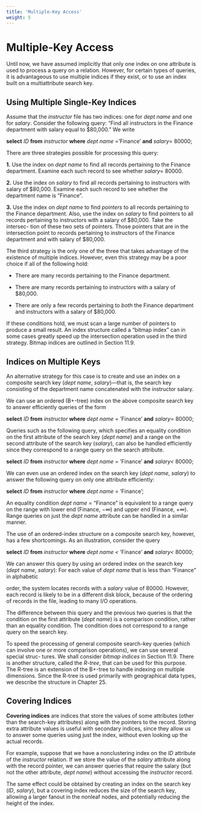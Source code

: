 ```yaml
---
title: 'Multiple-Key Access'
weight: 5
---
```


# Multiple-Key Access

Until now, we have assumed implicitly that only one index on one attribute is used to process a query on a relation. However, for certain types of queries, it is advantageous to use multiple indices if they exist, or to use an index built on a multiattribute search key.

## Using Multiple Single-Key Indices

Assume that the _instructor_ file has two indices: one for _dept name_ and one for _salary_. Consider the following query: “Find all instructors in the Finance department with salary equal to $80,000.” We write

**select** _ID_ 
**from** _instructor_ 
**where** _dept name_ \=’Finance’ **and** _salary_\= 80000;

There are three strategies possible for processing this query:

**1\.** Use the index on _dept name_ to find all records pertaining to the Finance department. Examine each such record to see whether _salary_\= 80000.

**2\.** Use the index on _salary_ to find all records pertaining to instructors with salary of $80,000. Examine each such record to see whether the department name is “Finance”.

**3\.** Use the index on _dept name_ to find _pointers_ to all records pertaining to the Finance department. Also, use the index on _salary_ to find pointers to all records pertaining to instructors with a salary of $80,000. Take the intersec- tion of these two sets of pointers. Those pointers that are in the intersection point to records pertaining to instructors of the Finance department and with salary of $80,000.

The third strategy is the only one of the three that takes advantage of the existence of multiple indices. However, even this strategy may be a poor choice if all of the following hold:

- There are many records pertaining to the Finance department.

- There are many records pertaining to instructors with a salary of $80,000.

- There are only a few records pertaining to _both_ the Finance department and instructors with a salary of $80,000.

If these conditions hold, we must scan a large number of pointers to produce a small result. An index structure called a “bitmap index” can in some cases greatly speed up the intersection operation used in the third strategy. Bitmap indices are outlined in Section 11.9.  

## Indices on Multiple Keys

An alternative strategy for this case is to create and use an index on a composite search key (_dept name_, _salary_)—that is, the search key consisting of the department name concatenated with the instructor salary.

We can use an ordered (B+-tree) index on the above composite search key to answer efficiently queries of the form

**select** _ID_ 
**from** _instructor_ 
**where** _dept name_ \= ’Finance’ **and** _salary_\= 80000;

Queries such as the following query, which specifies an equality condition on the first attribute of the search key (_dept name_) and a range on the second attribute of the search key (_salary_), can also be handled efficiently since they correspond to a range query on the search attribute.

**select** _ID_ 
**from** _instructor_ 
**where** _dept name_ \= ’Finance’ **and** _salary<_ 80000;

We can even use an ordered index on the search key (_dept name_, _salary_) to answer the following query on only one attribute efficiently:

**select** _ID_ 
**from** _instructor_ 
**where** _dept name_ \= ’Finance’;

An equality condition _dept name_ \= “Finance” is equivalent to a range query on the range with lower end (Finance, −∞) and upper end (Finance, +∞). Range queries on just the _dept name_ attribute can be handled in a similar manner.

The use of an ordered-index structure on a composite search key, however, has a few shortcomings. As an illustration, consider the query

**select** _ID_ 
**from** _instructor_ 
**where** _dept name <_ ’Finance’ **and** _salary<_ 80000;

We can answer this query by using an ordered index on the search key (_dept name_, _salary_): For each value of _dept name_ that is less than “Finance” in alphabetic

order, the system locates records with a _salary_ value of 80000. However, each record is likely to be in a different disk block, because of the ordering of records in the file, leading to many I/O operations.

The difference between this query and the previous two queries is that the condition on the first attribute (_dept name_) is a comparison condition, rather than an equality condition. The condition does not correspond to a range query on the search key.

To speed the processing of general composite search-key queries (which can involve one or more comparison operations), we can use several special struc- tures. We shall consider _bitmap indices_ in Section 11.9. There is another structure, called the _R-tree_, that can be used for this purpose. The R-tree is an extension of the B+-tree to handle indexing on multiple dimensions. Since the R-tree is used primarily with geographical data types, we describe the structure in Chapter 25.

## Covering Indices

**Covering indices** are indices that store the values of some attributes (other than the search-key attributes) along with the pointers to the record. Storing extra attribute values is useful with secondary indices, since they allow us to answer some queries using just the index, without even looking up the actual records.

For example, suppose that we have a nonclustering index on the _ID_ attribute of the _instructor_ relation. If we store the value of the _salary_ attribute along with the record pointer, we can answer queries that require the salary (but not the other attribute, _dept name_) without accessing the _instructor_ record.

The same effect could be obtained by creating an index on the search key (_ID_, _salary_), but a covering index reduces the size of the search key, allowing a larger fanout in the nonleaf nodes, and potentially reducing the height of the index.

